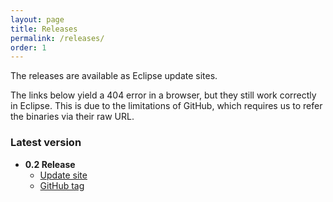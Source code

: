```yaml
---
layout: page
title: Releases
permalink: /releases/
order: 1
---
```


The releases are available as Eclipse update sites.

The links below yield a 404 error in a browser, but they still work correctly in Eclipse. This is due to the limitations of GitHub, which requires us to refer the binaries via their raw URL.

### Latest version
 - **0.2 Release**
   - [Update site](https://raw.githubusercontent.com/proxima-tools/proxima-tools.github.io/main/updates/releases/0.2.0/r)
   - [GitHub tag](https://github.com/proxima-tools/proxima/releases/tag/v0.2.0)